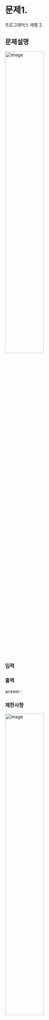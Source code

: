 # 문제1. 

프로그래머스 레벨 2



## 문제설명

<img src="" alt="image" style="width: 50%; height: 50%;">

### 입력



### 출력

answer : 

### 제한사항

<img src="" alt="image" style="width: 50%; height: 50%;">

## 풀이


### 코드
```

```
#### 분석


## 후기


